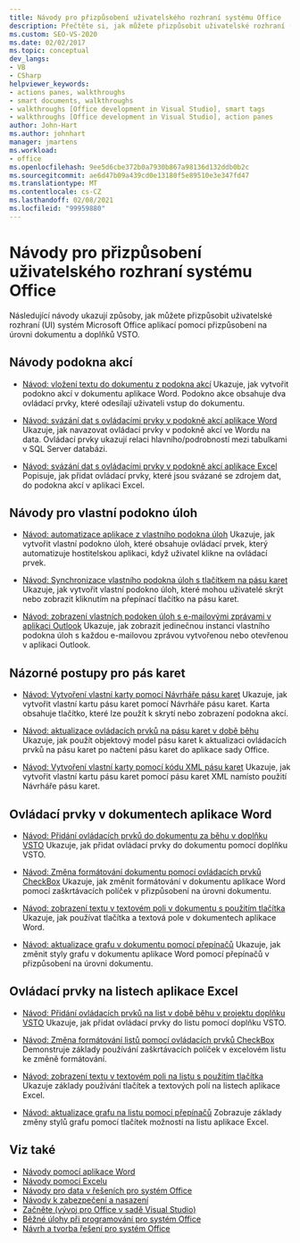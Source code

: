 ```yaml
---
title: Návody pro přizpůsobení uživatelského rozhraní systému Office
description: Přečtěte si, jak můžete přizpůsobit uživatelské rozhraní (UI) systém Microsoft Office aplikací pomocí přizpůsobení na úrovni dokumentu a doplňků VSTO.
ms.custom: SEO-VS-2020
ms.date: 02/02/2017
ms.topic: conceptual
dev_langs:
- VB
- CSharp
helpviewer_keywords:
- actions panes, walkthroughs
- smart documents, walkthroughs
- walkthroughs [Office development in Visual Studio], smart tags
- walkthroughs [Office development in Visual Studio], action panes
author: John-Hart
ms.author: johnhart
manager: jmartens
ms.workload:
- office
ms.openlocfilehash: 9ee5d6cbe372b0a7930b867a98136d132ddb0b2c
ms.sourcegitcommit: ae6d47b09a439cd0e13180f5e89510e3e347fd47
ms.translationtype: MT
ms.contentlocale: cs-CZ
ms.lasthandoff: 02/08/2021
ms.locfileid: "99959880"
---
```

# <a name="office-ui-customization-walkthroughs"></a>Návody pro přizpůsobení uživatelského rozhraní systému Office
  Následující návody ukazují způsoby, jak můžete přizpůsobit uživatelské rozhraní (UI) systém Microsoft Office aplikací pomocí přizpůsobení na úrovni dokumentu a doplňků VSTO.

## <a name="actions-pane-walkthroughs"></a>Návody podokna akcí
- [Návod: vložení textu do dokumentu z podokna akcí](../vsto/walkthrough-inserting-text-into-a-document-from-an-actions-pane.md) Ukazuje, jak vytvořit podokno akcí v dokumentu aplikace Word. Podokno akce obsahuje dva ovládací prvky, které odesílají uživateli vstup do dokumentu.

- [Návod: svázání dat s ovládacími prvky v podokně akcí aplikace Word](../vsto/walkthrough-binding-data-to-controls-on-a-word-actions-pane.md) Ukazuje, jak navazovat ovládací prvky v podokně akcí ve Wordu na data. Ovládací prvky ukazují relaci hlavního/podrobností mezi tabulkami v SQL Server databázi.

- [Návod: svázání dat s ovládacími prvky v podokně akcí aplikace Excel](../vsto/walkthrough-binding-data-to-controls-on-an-excel-actions-pane.md) Popisuje, jak přidat ovládací prvky, které jsou svázané se zdrojem dat, do podokna akcí v aplikaci Excel.

## <a name="custom-task-pane-walkthroughs"></a>Návody pro vlastní podokno úloh
- [Návod: automatizace aplikace z vlastního podokna úloh](../vsto/walkthrough-automating-an-application-from-a-custom-task-pane.md) Ukazuje, jak vytvořit vlastní podokno úloh, které obsahuje ovládací prvek, který automatizuje hostitelskou aplikaci, když uživatel klikne na ovládací prvek.

- [Návod: Synchronizace vlastního podokna úloh s tlačítkem na pásu karet](../vsto/walkthrough-synchronizing-a-custom-task-pane-with-a-ribbon-button.md) Ukazuje, jak vytvořit vlastní podokno úloh, které mohou uživatelé skrýt nebo zobrazit kliknutím na přepínací tlačítko na pásu karet.

- [Návod: zobrazení vlastních podoken úloh s e-mailovými zprávami v aplikaci Outlook](../vsto/walkthrough-displaying-custom-task-panes-with-e-mail-messages-in-outlook.md) Ukazuje, jak zobrazit jedinečnou instanci vlastního podokna úloh s každou e-mailovou zprávou vytvořenou nebo otevřenou v aplikaci Outlook.

## <a name="ribbon-walkthroughs"></a>Názorné postupy pro pás karet
- [Návod: Vytvoření vlastní karty pomocí Návrháře pásu karet](../vsto/walkthrough-creating-a-custom-tab-by-using-the-ribbon-designer.md) Ukazuje, jak vytvořit vlastní kartu pásu karet pomocí Návrháře pásu karet. Karta obsahuje tlačítko, které lze použít k skrytí nebo zobrazení podokna akcí.

- [Návod: aktualizace ovládacích prvků na pásu karet v době běhu](../vsto/walkthrough-updating-the-controls-on-a-ribbon-at-run-time.md) Ukazuje, jak použít objektový model pásu karet k aktualizaci ovládacích prvků na pásu karet po načtení pásu karet do aplikace sady Office.

- [Návod: Vytvoření vlastní karty pomocí kódu XML pásu karet](../vsto/walkthrough-creating-a-custom-tab-by-using-ribbon-xml.md) Ukazuje, jak vytvořit vlastní kartu pásu karet pomocí pásu karet XML namísto použití Návrháře pásu karet.

## <a name="controls-on-word-documents"></a>Ovládací prvky v dokumentech aplikace Word
- [Návod: Přidání ovládacích prvků do dokumentu za běhu v doplňku VSTO](../vsto/walkthrough-adding-controls-to-a-document-at-run-time-in-a-vsto-add-in.md) Ukazuje, jak přidat ovládací prvky do dokumentu pomocí doplňku VSTO.

- [Návod: Změna formátování dokumentu pomocí ovládacích prvků CheckBox](../vsto/walkthrough-changing-document-formatting-using-checkbox-controls.md) Ukazuje, jak změnit formátování v dokumentu aplikace Word pomocí zaškrtávacích políček v přizpůsobení na úrovni dokumentu.

- [Návod: zobrazení textu v textovém poli v dokumentu s použitím tlačítka](../vsto/walkthrough-displaying-text-in-a-text-box-in-a-document-using-a-button.md) Ukazuje, jak používat tlačítka a textová pole v dokumentech aplikace Word.

- [Návod: aktualizace grafu v dokumentu pomocí přepínačů](../vsto/walkthrough-updating-a-chart-in-a-document-using-radio-buttons.md) Ukazuje, jak změnit styly grafu v dokumentu aplikace Word pomocí přepínačů v přizpůsobení na úrovni dokumentu.

## <a name="controls-on-excel-worksheets"></a>Ovládací prvky na listech aplikace Excel
- [Návod: Přidání ovládacích prvků na list v době běhu v projektu doplňku VSTO](../vsto/walkthrough-adding-controls-to-a-worksheet-at-run-time-in-vsto-add-in-project.md) Ukazuje, jak přidat ovládací prvky do listu pomocí doplňku VSTO.

- [Návod: Změna formátování listů pomocí ovládacích prvků CheckBox](../vsto/walkthrough-changing-worksheet-formatting-using-checkbox-controls.md) Demonstruje základy používání zaškrtávacích políček v excelovém listu ke změně formátování.

- [Návod: zobrazení textu v textovém poli na listu s použitím tlačítka](../vsto/walkthrough-displaying-text-in-a-text-box-in-a-worksheet-using-a-button.md) Ukazuje základy používání tlačítek a textových polí na listech aplikace Excel.

- [Návod: aktualizace grafu na listu pomocí přepínačů](../vsto/walkthrough-updating-a-chart-in-a-worksheet-using-radio-buttons.md) Zobrazuje základy změny stylů grafu pomocí tlačítek možností na listu aplikace Excel.

## <a name="see-also"></a>Viz také
- [Návody pomocí aplikace Word](../vsto/walkthroughs-using-word.md)
- [Návody pomocí Excelu](../vsto/walkthroughs-using-excel.md)
- [Návody pro data v řešeních pro systém Office](../vsto/data-in-office-solutions-walkthroughs.md)
- [Návody k zabezpečení a nasazení](../vsto/security-and-deployment-walkthroughs.md)
- [Začněte &#40;vývoj pro Office v sadě Visual Studio&#41;](../vsto/getting-started-office-development-in-visual-studio.md)
- [Běžné úlohy při programování pro systém Office](../vsto/common-tasks-in-office-programming.md)
- [Návrh a tvorba řešení pro systém Office](../vsto/designing-and-creating-office-solutions.md)
